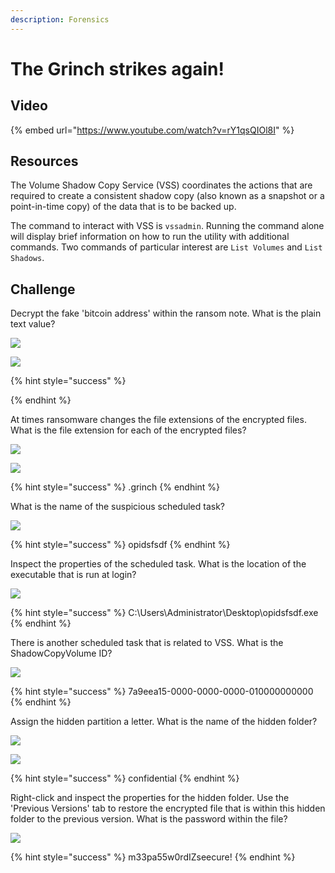 ```yaml
---
description: Forensics
---
```


# The Grinch strikes again!

## Video

{% embed url="https://www.youtube.com/watch?v=rY1qsQIOl8I" %}

## Resources

The Volume Shadow Copy Service \(VSS\) coordinates the actions that are required to create a consistent shadow copy \(also known as a snapshot or a point-in-time copy\) of the data that is to be backed up.

The command to interact with VSS is `vssadmin`. Running the command alone will display brief information on how to run the utility with additional commands. Two commands of particular interest are `List Volumes` and `List Shadows`.

## Challenge

Decrypt the fake 'bitcoin address' within the ransom note. What is the plain text value?

![](../.gitbook/assets/image%20%28357%29.png)

![](../.gitbook/assets/image%20%28349%29.png)

{% hint style="success" %}

{% endhint %}

At times ransomware changes the file extensions of the encrypted files. What is the file extension for each of the encrypted files?

![](../.gitbook/assets/image%20%28358%29.png)

![](../.gitbook/assets/image%20%28352%29.png)

{% hint style="success" %}
.grinch
{% endhint %}

What is the name of the suspicious scheduled task?

![](../.gitbook/assets/image%20%28355%29.png)

{% hint style="success" %}
opidsfsdf
{% endhint %}

Inspect the properties of the scheduled task. What is the location of the executable that is run at login?

![](../.gitbook/assets/image%20%28356%29.png)

{% hint style="success" %}
C:\Users\Administrator\Desktop\opidsfsdf.exe
{% endhint %}

There is another scheduled task that is related to VSS. What is the ShadowCopyVolume ID?

![](../.gitbook/assets/image%20%28354%29.png)

{% hint style="success" %}
7a9eea15-0000-0000-0000-010000000000
{% endhint %}

Assign the hidden partition a letter. What is the name of the hidden folder?

![](../.gitbook/assets/image%20%28350%29.png)

![](../.gitbook/assets/image%20%28353%29.png)

{% hint style="success" %}
confidential
{% endhint %}

Right-click and inspect the properties for the hidden folder. Use the 'Previous Versions' tab to restore the encrypted file that is within this hidden folder to the previous version. What is the password within the file?

![](../.gitbook/assets/image%20%28351%29.png)

{% hint style="success" %}
m33pa55w0rdIZseecure!
{% endhint %}

